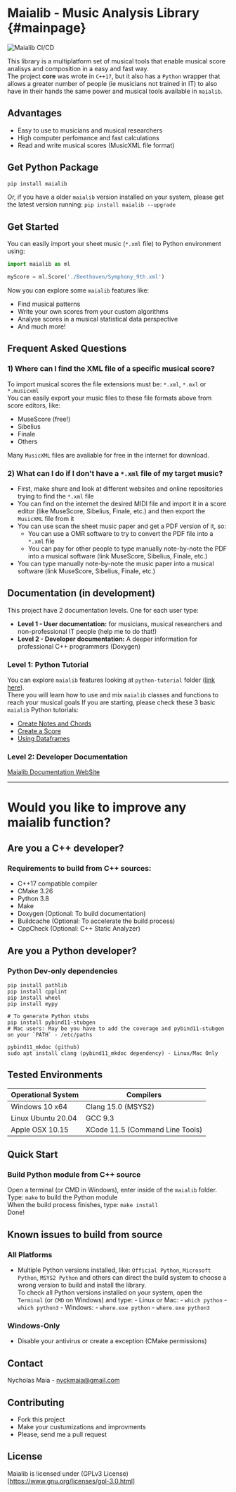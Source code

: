 # Maialib - Music Analysis Library {#mainpage}

![Maialib CI/CD](https://github.com/nyckmaia/maialib/actions/workflows/wheels.yml/badge.svg)

This library is a multiplatform set of musical tools that enable musical score analisys and composition in a easy and fast way. <br>
The project **core** was wrote in `C++17`, but it also has a `Python` wrapper that allows a greater number of people (ie musicians not trained in IT) to also have in their hands the same power and musical tools available in `maialib`.

## Advantages

- Easy to use to musicians and musical researchers
- High computer perfomance and fast calculations
- Read and write musical scores (MusicXML file format)

## Get Python Package

```python
pip install maialib
```
Or, if you have a older `maialib` version installed on your system, please get the latest version running: `pip install maialib --upgrade`

## Get Started

You can easily import your sheet music (`*.xml` file) to Python environment using:

```python
import maialib as ml

myScore = ml.Score('./Beethoven/Symphony_9th.xml')
```

Now you can explore some `maialib` features like:

- Find musical patterns
- Write your own scores from your custom algorithms
- Analyse scores in a musical statistical data perspective
- And much more!

## Frequent Asked Questions

### 1) Where can I find the XML file of a specific musical score?

To import musical scores the file extensions must be: `*.xml`, `*.mxl` or `*.musicxml` <br>
You can easily export your music files to these file formats above from score editors, like:

- MuseScore (free!)
- Sibelius
- Finale
- Others

Many `MusicXML` files are avaliable for free in the internet for download.

### 2) What can I do if I don't have a `*.xml` file of my target music?
- First, make shure and look at different websites and online repositories trying to find the `*.xml` file
- You can find on the internet the desired MIDI file and import it in a score editor (like MuseScore, Sibelius, Finale, etc.) and then export the `MusicXML` file from it
- You can use scan the sheet music paper and get a PDF version of it, so:
  - You can use a OMR software to try to convert the PDF file into a `*.xml` file
  - You can pay for other people to type manually note-by-note the PDF into a musical software (link MuseScore, Sibelius, Finale, etc.)
- You can type manually note-by-note the music paper into a musical software (link MuseScore, Sibelius, Finale, etc.)

## Documentation (in development)

This project have 2 documentation levels. One for each user type:

- **Level 1 - User documentation:** for musicians, musical researchers and non-professional IT people (help me to do that!)
- **Level 2 - Developer documentation:** A deeper information for professional C++ programmers (Doxygen)

### Level 1: Python Tutorial

You can explore `maialib` features looking at `python-tutorial` folder ([link here](https://github.com/nyckmaia/maialib/tree/main/python-tutorial)). <br>
There you will learn how to use and mix `maialib` classes and functions to reach your musical goals
If you are starting, please check these 3 basic `maialib` Python tutorials:
- [Create Notes and Chords](https://github.com/nyckmaia/maialib/blob/main/python-tutorial/create_notes_chords.ipynb)
- [Create a Score](https://github.com/nyckmaia/maialib/blob/main/python-tutorial/create_score.ipynb)
- [Using Dataframes](https://github.com/nyckmaia/maialib/blob/main/python-tutorial/dataframe.ipynb)

### Level 2: Developer Documentation

[Maialib Documentation WebSite](https://maialib.com/)

----------------------------

Would you like to improve any maialib function?
=============================================

## Are you a C++ developer?

### Requirements to build from C++ sources:

- C++17 compatible compiler
- CMake 3.26
- Python 3.8
- Make
- Doxygen (Optional: To build documentation)
- Buildcache (Optional: To accelerate the build process)
- CppCheck (Optional: C++ Static Analyzer)

## Are you a Python developer?

### Python Dev-only dependencies

```
pip install pathlib
pip install cpplint
pip install wheel
pip install mypy

# To generate Python stubs
pip install pybind11-stubgen
# Mac users: May be you have to add the coverage and pybind11-stubgen on your `PATH` - /etc/paths

pybind11_mkdoc (github)
sudo apt install clang (pybind11_mkdoc dependency) - Linux/Mac Only
```

## Tested Environments

| Operational System | Compilers                       |
| ------------------ | ------------------------------- |
| Windows 10 x64     | Clang 15.0 (MSYS2)              |
| Linux Ubuntu 20.04 | GCC 9.3                         |
| Apple OSX 10.15    | XCode 11.5 (Command Line Tools) |

## Quick Start

### Build Python module from C++ source

Open a terminal (or CMD in Windows), enter inside of the `maialib` folder. <br>
Type: `make` to build the Python module <br>
When the build process finishes, type: `make install` <br>
Done!

## Known issues to build from source

### All Platforms

- Multiple Python versions installed, like: `Official Python`, `Microsoft Python`, `MSYS2 Python` and others can direct the build system to choose a wrong version to build and install the library. <br>
  To check all Python versions installed on your system, open the `Terminal` (or `CMD` on Windows) and type: - Linux or Mac: - `which python` - `which python3` - Windows: - `where.exe python` - `where.exe python3`

### Windows-Only

- Disable your antivirus or create a exception (CMake permissions)

## Contact

Nycholas Maia - nyckmaia@gmail.com

## Contributing

- Fork this project
- Make your custumizations and improvments
- Please, send me a pull request

## License

Maialib is licensed under (GPLv3 License) [https://www.gnu.org/licenses/gpl-3.0.html]
